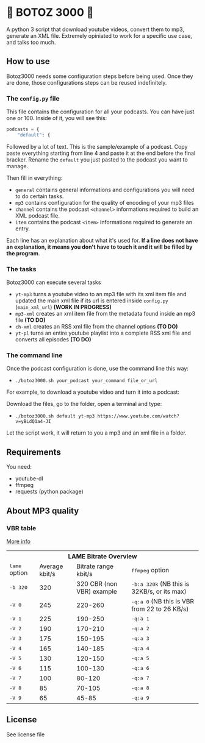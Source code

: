 # 🤖 BOTOZ 3000 🤖

A python 3 script that download youtube videos, convert them to mp3, generate an XML file.
Extremely opiniated to work for a specific use case, and talks too much.

## How to use

Botoz3000 needs some configuration steps before being used. Once they are done, those configurations steps can be reused indefinitely.

### The `config.py` file

This file contains the configuration for all your podcasts. You can have just one or 100. Inside of it, you will see this:

```python
podcasts = {
    "default": {
```
Followed by a lot of text. This is the sample/example of a podcast. Copy paste everything starting from line 4 and paste it at the end before the final bracker. Rename the `default` you just pasted to the podcast you want to manage.

Then fill in everything:

- `general` contains general informations and configurations you will need to do certain tasks.
- `mp3` contains configuration for the quality of encoding of your mp3 files
- `channel` contains the podcast `<channel>` informations required to build an XML podcast file.
- `item` contains the podcast `<item>` informations required to generate an entry.

Each line has an explanation about what it's used for. **If a line does not have an explanation, it means you don't have to touch it and it will be filled by the program**.

### The tasks

Botoz3000 can execute several tasks

- `yt-mp3` turns a youtube video to an mp3 file with its xml item file and updated the main xml file if its url is entered inside `config.py` (`main_xml_url`) **(WORK IN PROGRESS)**
- `mp3-xml` creates an xml item file from the metadata found inside an mp3 file **(TO DO)**
- `ch-xml` creates an RSS xml file from the channel options **(TO DO)**
- `yt-pl` turns an entire youtube playlist into a complete RSS xml file and converts all episodes **(TO DO)**

### The command line

Once the podcast configuration is done, use the command line this way:

- `./botoz3000.sh your_podcast your_command file_or_url`

For example, to download a youtube video and turn it into a podcast:

Download the files, go to the folder, open a terminal and type:

- `./botoz3000.sh default yt-mp3 https://www.youtube.com/watch?v=yBLdQ1a4-JI`

Let the script work, it will return to you a mp3 and an xml file in a folder.

## Requirements

You need:

- youtube-dl
- ffmpeg
- requests (python package)


## About MP3 quality

### VBR table

[More info](https://trac.ffmpeg.org/wiki/Encode/MP3)

<table class="wiki">
<tbody><tr><th colspan="4"> <strong>LAME Bitrate Overview</strong> 
</th></tr><tr><td> <tt>lame</tt> option </td><td> Average kbit/s </td><td> Bitrate range kbit/s </td><td> <tt>ffmpeg</tt> option
</td></tr><tr><td> <tt>-b 320</tt> </td><td> 320 </td><td> 320 CBR (non VBR) example </td><td> <tt>-b:a 320k</tt> (NB this is 32KB/s, or its max)
</td></tr><tr><td> <tt>-V 0</tt> </td><td> 245 </td><td> 220-260 </td><td> <tt>-q:a 0</tt> (NB this is VBR from 22 to 26 KB/s)
</td></tr><tr><td> <tt>-V 1</tt> </td><td> 225 </td><td> 190-250 </td><td> <tt>-q:a 1</tt>
</td></tr><tr><td> <tt>-V 2</tt> </td><td> 190 </td><td> 170-210 </td><td> <tt>-q:a 2</tt>
</td></tr><tr><td> <tt>-V 3</tt> </td><td> 175 </td><td> 150-195 </td><td> <tt>-q:a 3</tt>
</td></tr><tr><td> <tt>-V 4</tt> </td><td> 165 </td><td> 140-185 </td><td> <tt>-q:a 4</tt>
</td></tr><tr><td> <tt>-V 5</tt> </td><td> 130 </td><td> 120-150 </td><td> <tt>-q:a 5</tt>
</td></tr><tr><td> <tt>-V 6</tt> </td><td> 115 </td><td> 100-130 </td><td> <tt>-q:a 6</tt>
</td></tr><tr><td> <tt>-V 7</tt> </td><td> 100 </td><td> 80-120  </td><td> <tt>-q:a 7</tt>
</td></tr><tr><td> <tt>-V 8</tt> </td><td> 85  </td><td> 70-105  </td><td> <tt>-q:a 8</tt>
</td></tr><tr><td> <tt>-V 9</tt> </td><td> 65  </td><td> 45-85   </td><td> <tt>-q:a 9</tt>
</td></tr></tbody></table>

## License

See license file
